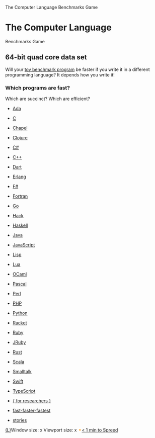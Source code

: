 The Computer Language Benchmarks Game

# The Computer Language

Benchmarks Game

## 64-bit quad core data set

Will your [toy benchmark program](http://benchmarksgame.alioth.debian.org/why-measure-toy-benchmark-programs.html) be faster if you write it in a different programming language? It depends how you write it!

### Which programs are fast?

Which are succinct? Which are efficient?

- [Ada](http://benchmarksgame.alioth.debian.org/u64q/ada.html)
- [C](http://benchmarksgame.alioth.debian.org/u64q/c.html)
- [Chapel](http://benchmarksgame.alioth.debian.org/u64q/chapel.html)
- [Clojure](http://benchmarksgame.alioth.debian.org/u64q/clojure.html)
- [C#](http://benchmarksgame.alioth.debian.org/u64q/csharp.html)
- [C++](http://benchmarksgame.alioth.debian.org/u64q/cpp.html)
- [Dart](http://benchmarksgame.alioth.debian.org/u64q/dart.html)
- [Erlang](http://benchmarksgame.alioth.debian.org/u64q/erlang.html)
- [F#](http://benchmarksgame.alioth.debian.org/u64q/fsharp.html)
- [Fortran](http://benchmarksgame.alioth.debian.org/u64q/fortran.html)
- [Go](http://benchmarksgame.alioth.debian.org/u64q/go.html)
- [Hack](http://benchmarksgame.alioth.debian.org/u64q/hack.html)
- [Haskell](http://benchmarksgame.alioth.debian.org/u64q/haskell.html)
- [Java](http://benchmarksgame.alioth.debian.org/u64q/java.html)
- [JavaScript](http://benchmarksgame.alioth.debian.org/u64q/javascript.html)
- [Lisp](http://benchmarksgame.alioth.debian.org/u64q/lisp.html)
- [Lua](http://benchmarksgame.alioth.debian.org/u64q/lua.html)
- [OCaml](http://benchmarksgame.alioth.debian.org/u64q/ocaml.html)
- [Pascal](http://benchmarksgame.alioth.debian.org/u64q/pascal.html)
- [Perl](http://benchmarksgame.alioth.debian.org/u64q/perl.html)
- [PHP](http://benchmarksgame.alioth.debian.org/u64q/php.html)
- [Python](http://benchmarksgame.alioth.debian.org/u64q/python.html)
- [Racket](http://benchmarksgame.alioth.debian.org/u64q/racket.html)
- [Ruby](http://benchmarksgame.alioth.debian.org/u64q/ruby.html)
- [JRuby](http://benchmarksgame.alioth.debian.org/u64q/jruby.html)
- [Rust](http://benchmarksgame.alioth.debian.org/u64q/rust.html)
- [Scala](http://benchmarksgame.alioth.debian.org/u64q/scala.html)
- [Smalltalk](http://benchmarksgame.alioth.debian.org/u64q/smalltalk.html)
- [Swift](http://benchmarksgame.alioth.debian.org/u64q/swift.html)
- [TypeScript](http://benchmarksgame.alioth.debian.org/u64q/typescript.html)

- [{ for researchers }](http://benchmarksgame.alioth.debian.org/for-programming-language-researchers.html)
- [fast-faster-fastest](http://benchmarksgame.alioth.debian.org/u64q/which-programs-are-fastest.html)
- [stories](http://benchmarksgame.alioth.debian.org/sometimes-people-just-make-up-stuff.html)

[(L)](http://benchmarksgame.alioth.debian.org/#)Window size:  x
Viewport size:  x
![close_icon.png](../_resources/84fc025b2e6ece6f37cfbf5a8c7b496d.png)[< 1 min to Spreed]()